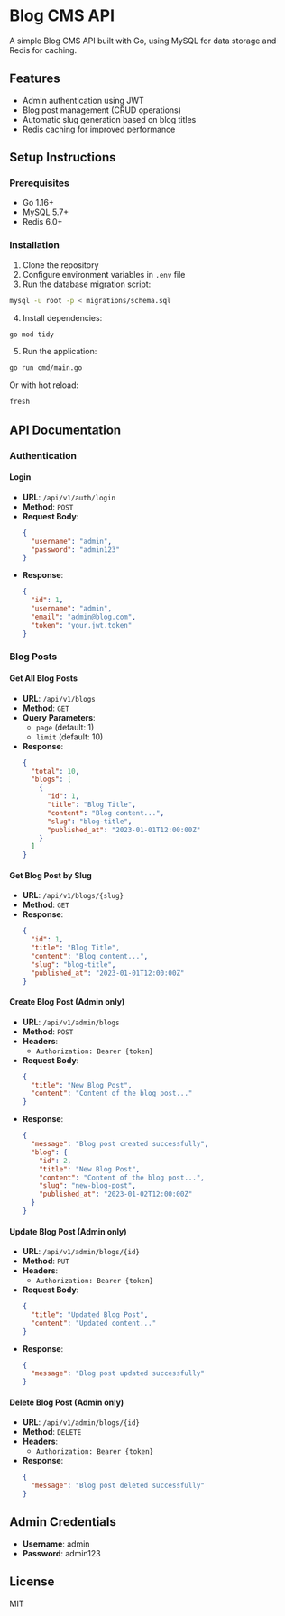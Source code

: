 # Blog CMS API

A simple Blog CMS API built with Go, using MySQL for data storage and Redis for caching.

## Features

- Admin authentication using JWT
- Blog post management (CRUD operations)
- Automatic slug generation based on blog titles
- Redis caching for improved performance

## Setup Instructions

### Prerequisites

- Go 1.16+
- MySQL 5.7+
- Redis 6.0+

### Installation

1. Clone the repository
2. Configure environment variables in `.env` file
3. Run the database migration script:

```bash
mysql -u root -p < migrations/schema.sql
```

4. Install dependencies:

```bash
go mod tidy
```

5. Run the application:

```bash
go run cmd/main.go
```

Or with hot reload:

```bash
fresh
```

## API Documentation

### Authentication

#### Login

- **URL**: `/api/v1/auth/login`
- **Method**: `POST`
- **Request Body**:
  ```json
  {
    "username": "admin",
    "password": "admin123"
  }
  ```
- **Response**:
  ```json
  {
    "id": 1,
    "username": "admin",
    "email": "admin@blog.com",
    "token": "your.jwt.token"
  }
  ```

### Blog Posts

#### Get All Blog Posts

- **URL**: `/api/v1/blogs`
- **Method**: `GET`
- **Query Parameters**:
  - `page` (default: 1)
  - `limit` (default: 10)
- **Response**:
  ```json
  {
    "total": 10,
    "blogs": [
      {
        "id": 1,
        "title": "Blog Title",
        "content": "Blog content...",
        "slug": "blog-title",
        "published_at": "2023-01-01T12:00:00Z"
      }
    ]
  }
  ```

#### Get Blog Post by Slug

- **URL**: `/api/v1/blogs/{slug}`
- **Method**: `GET`
- **Response**:
  ```json
  {
    "id": 1,
    "title": "Blog Title",
    "content": "Blog content...",
    "slug": "blog-title",
    "published_at": "2023-01-01T12:00:00Z"
  }
  ```

#### Create Blog Post (Admin only)

- **URL**: `/api/v1/admin/blogs`
- **Method**: `POST`
- **Headers**:
  - `Authorization: Bearer {token}`
- **Request Body**:
  ```json
  {
    "title": "New Blog Post",
    "content": "Content of the blog post..."
  }
  ```
- **Response**:
  ```json
  {
    "message": "Blog post created successfully",
    "blog": {
      "id": 2,
      "title": "New Blog Post",
      "content": "Content of the blog post...",
      "slug": "new-blog-post",
      "published_at": "2023-01-02T12:00:00Z"
    }
  }
  ```

#### Update Blog Post (Admin only)

- **URL**: `/api/v1/admin/blogs/{id}`
- **Method**: `PUT`
- **Headers**:
  - `Authorization: Bearer {token}`
- **Request Body**:
  ```json
  {
    "title": "Updated Blog Post",
    "content": "Updated content..."
  }
  ```
- **Response**:
  ```json
  {
    "message": "Blog post updated successfully"
  }
  ```

#### Delete Blog Post (Admin only)

- **URL**: `/api/v1/admin/blogs/{id}`
- **Method**: `DELETE`
- **Headers**:
  - `Authorization: Bearer {token}`
- **Response**:
  ```json
  {
    "message": "Blog post deleted successfully"
  }
  ```

## Admin Credentials

- **Username**: admin
- **Password**: admin123

## License

MIT
